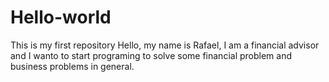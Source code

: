 # Hello-world
This is my first repository
Hello, my name is Rafael, I am a financial advisor and I wanto to start programing to solve some financial problem and business problems in general. 
